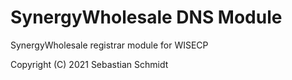 # SynergyWholesale DNS Module
SynergyWholesale registrar module for WISECP

 Copyright (C) 2021 Sebastian Schmidt
